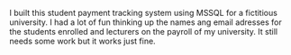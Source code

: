 I built this student payment tracking system using MSSQL for a fictitious university. I had a lot of fun thinking up the names ang email adresses for the students enrolled and lecturers on the payroll of my university. It still needs some work but it works just fine.
